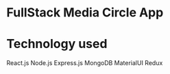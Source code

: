 # FullStack Media Circle App
# Technology used

React.js
Node.js
Express.js
MongoDB
MaterialUI
Redux

